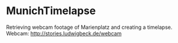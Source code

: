 # MunichTimelapse
Retrieving webcam footage of Marienplatz and creating a timelapse.
Webcam: http://stories.ludwigbeck.de/webcam
